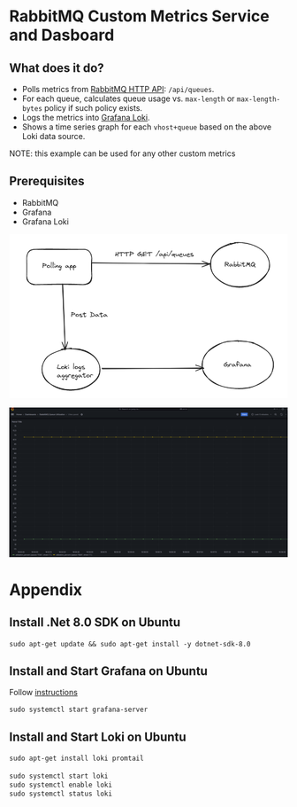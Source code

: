 # RabbitMQ Custom Metrics Service and Dasboard

## What does it do?
* Polls metrics from [RabbitMQ HTTP API](https://www.rabbitmq.com/docs/management#http-api): `/api/queues`.
* For each queue, calculates queue usage vs. `max-length` or `max-length-bytes` policy if such policy exists.
* Logs the metrics into [Grafana Loki](https://grafana.com/oss/loki/).
* Shows a time series graph for each `vhost+queue` based on the above Loki data source.


NOTE: this example can be used for any other custom metrics

## Prerequisites
* RabbitMQ
* Grafana
* Grafana Loki

![Architecture](/doc/architecture.png)

![Grafana Dashboard](/doc/dashboard.png)

# Appendix

## Install .Net 8.0 SDK on Ubuntu
```
sudo apt-get update && sudo apt-get install -y dotnet-sdk-8.0
```

## Install and Start Grafana on Ubuntu
Follow [instructions](https://grafana.com/docs/grafana/latest/setup-grafana/installation/debian/)
```
sudo systemctl start grafana-server
```

## Install and Start Loki on Ubuntu
```
sudo apt-get install loki promtail

sudo systemctl start loki
sudo systemctl enable loki
sudo systemctl status loki
```

